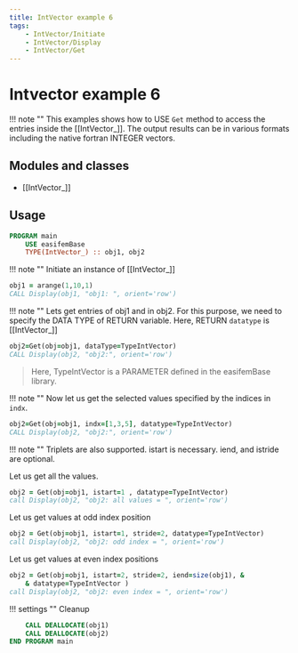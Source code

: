 ```yaml
---
title: IntVector example 6
tags:
    - IntVector/Initiate
    - IntVector/Display
    - IntVector/Get
---
```


# Intvector example 6

!!! note ""
This examples shows how to USE `Get` method to access the entries inside the [[IntVector_]]. The output results can be in various formats including the native fortran INTEGER vectors.

## Modules and classes

- [[IntVector_]]

## Usage

```fortran
PROGRAM main
    USE easifemBase
    TYPE(IntVector_) :: obj1, obj2
```

!!! note ""
Initiate an instance of [[IntVector_]]

```fortran
obj1 = arange(1,10,1)
CALL Display(obj1, "obj1: ", orient='row')
```

!!! note ""
Lets get entries of obj1 and in obj2. For this purpose, we need to specify the DATA TYPE of RETURN variable. Here, RETURN `datatype` is [[IntVector_]]

```fortran
obj2=Get(obj=obj1, dataType=TypeIntVector)
CALL Display(obj2, "obj2:", orient='row')
```

> Here, TypeIntVector is a PARAMETER defined in the easifemBase library.

!!! note ""
Now let us get the selected values specified by the indices in `indx`.

```fortran
obj2=Get(obj=obj1, indx=[1,3,5], datatype=TypeIntVector)
CALL Display(obj2, "obj2:", orient='row')
```

!!! note ""
Triplets are also supported. istart is necessary. iend, and istride are optional.

Let us get all the values.

```fortran
obj2 = Get(obj=obj1, istart=1 , datatype=TypeIntVector)
call Display(obj2, "obj2: all values = ", orient='row')
```

Let us get values at odd index position

```fortran
obj2 = Get(obj=obj1, istart=1, stride=2, datatype=TypeIntVector)
call Display(obj2, "obj2: odd index = ", orient='row')
```

Let us get values at even index positions

```fortran
obj2 = Get(obj=obj1, istart=2, stride=2, iend=size(obj1), &
    & datatype=TypeIntVector )
call Display(obj2, "obj2: even index = ", orient='row')
```

!!! settings ""
Cleanup

```fortran
    CALL DEALLOCATE(obj1)
    CALL DEALLOCATE(obj2)
END PROGRAM main
```
